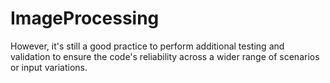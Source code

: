 # ImageProcessing

However, it's still a good practice to perform additional testing and validation to ensure the code's reliability across a wider range of scenarios or input variations.
